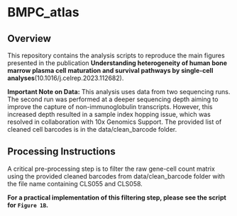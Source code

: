 # BMPC_atlas
## Overview

This repository contains the analysis scripts to reproduce the main figures presented in the publication **Understanding heterogeneity of human bone marrow plasma cell maturation and survival pathways by single-cell analyses**(10.1016/j.celrep.2023.112682).

**Important Note on Data:** This analysis uses data from two sequencing runs. The second run was performed at a deeper sequencing depth aiming to improve the capture of non-immunoglobulin transcripts. However, this increased depth resulted in a sample index hopping issue, which was resolved in collaboration with 10x Genomics Support. The provided list of cleaned cell barcodes is in the data/clean_barcode folder.

## Processing Instructions
A critical pre-processing step is to filter the raw gene-cell count matrix using the provided cleaned barcodes from data/clean_barcode folder with the file name containing CLS055 and CLS058.

**For a practical implementation of this filtering step, please see the script for `Figure 1B`.**

